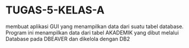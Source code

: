# TUGAS-5-KELAS-A
membuat aplikasi GUI yang menampilkan data dari suatu tabel database. 
 Program ini menampilkan data dari tabel AKADEMIK yang dibut melalui Database pada DBEAVER dan dikelola dengan DB2
